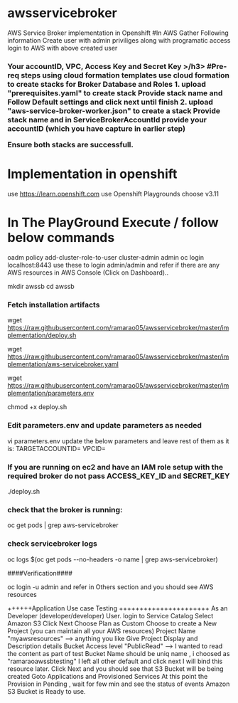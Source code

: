 # awsservicebroker
AWS Service Broker implementation in Openshift
#In AWS Gather Following information
Create user with admin priviliges along with programatic access
login to AWS with above created user
<h3> Your accountID, VPC,  Access Key and Secret Key >/h3>
#Pre-req steps using cloud formation templates
use cloud formation to create stacks for Broker Database and Roles
1. upload "prerequisites.yaml" to create stack
   Provide stack name and Follow Default settings and click next until finish
2. upload "aws-service-broker-worker.json" to create a stack
   Provide stack name and in ServiceBrokerAccountId provide your accountID (which you have capture in earlier step)

Ensure both stacks are successfull.

# Implementation in openshift
use https://learn.openshift.com
use Openshift Playgrounds
choose v3.11
# In The PlayGround Execute / follow below commands
oadm policy add-cluster-role-to-user cluster-admin admin
oc login localhost:8443
use these to login admin/admin
and refer if there are any AWS resources in AWS Console (Click on Dashboard).. <shoud be none>

mkdir awssb
cd awssb

### Fetch installation artifacts
wget https://raw.githubusercontent.com/ramarao05/awsservicebroker/master/implementation/deploy.sh

wget https://raw.githubusercontent.com/ramarao05/awsservicebroker/master/implementation/aws-servicebroker.yaml

wget https://raw.githubusercontent.com/ramarao05/awsservicebroker/master/implementation/parameters.env

chmod +x deploy.sh

### Edit parameters.env and update parameters as needed
vi parameters.env
update the below parameters and leave rest of them as it is:
TARGETACCOUNTID=
VPCID=

### If you are running on ec2 and have an IAM role setup with the required broker do not pass ACCESS_KEY_ID and SECRET_KEY
./deploy.sh <ACCESSKEY> <SECRETKEY>

### check that the broker is running:
oc get pods | grep aws-servicebroker

### check servicebroker logs
oc logs $(oc get pods --no-headers -o name | grep aws-servicebroker)

####Verification####

oc login -u admin
and refer in Others section and you should see AWS resources



++++++Application Use case Testing ++++++++++++++++++++++
As an Developer (developer/developer) User. 
login to Service Catalog
Select Amazon S3
Click Next
Choose Plan as Custom
Choose to create a New Project (you can maintain all your AWS resources)
Project Name "myawsresources"  --> anything you like
Give Project Display and Description details
Bucket Access level "PublicRead"  --> I wanted to read the content as part of test
Bucket Name should be uniq name , i choosed as "ramaraoawssbtesting"
I left all other default and click next
I will bind this resource later.
Click Next and you should see that S3 Bucket will be being created 
Goto Applications and Provisioned Services
At this point the Provision in Pending , wait for few min and see the status of events 
Amazon S3 Bucket is Ready to use.


